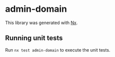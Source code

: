 # admin-domain

This library was generated with [Nx](https://nx.dev).

## Running unit tests

Run `nx test admin-domain` to execute the unit tests.
